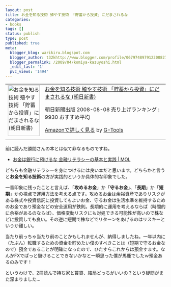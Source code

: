 ```yaml
---
layout: post
title: お金を知る技術 殖やす技術 「貯蓄から投資」にだまされるな
categories:
- books
tags: []
status: publish
type: post
published: true
meta:
  blogger_blog: warikiru.blogspot.com
  blogger_author: t32khttp://www.blogger.com/profile/06797489791220082722noreply@blogger.com
  blogger_permalink: /2009/04/komiya-kazuyoshi.html
  _edit_last: '1'
  pvc_views: '1494'
---
```

<table border="0" cellpadding="5">
<tbody>
<tr>
<td valign="top"><a href="http://www.amazon.co.jp/exec/obidos/ASIN/4022732261/warikiru-22/ref=nosim/" target="_blank"><img class="fig" src="http://ecx.images-amazon.com/images/I/41pUsFK8A1L._SL160_.jpg" border="0" alt="お金を知る技術 殖やす技術 「貯蓄から投資」にだまされるな (朝日新書)" width="100" height="160" /></a></td>
<td valign="top"><span><a href="http://www.amazon.co.jp/%E3%81%8A%E9%87%91%E3%82%92%E7%9F%A5%E3%82%8B%E6%8A%80%E8%A1%93-%E6%AE%96%E3%82%84%E3%81%99%E6%8A%80%E8%A1%93-%E3%80%8C%E8%B2%AF%E8%93%84%E3%81%8B%E3%82%89%E6%8A%95%E8%B3%87%E3%80%8D%E3%81%AB%E3%81%A0%E3%81%BE%E3%81%95%E3%82%8C%E3%82%8B%E3%81%AA-%E6%9C%9D%E6%97%A5%E6%96%B0%E6%9B%B8-%E5%B0%8F%E5%AE%AE/dp/4022732261%3FSubscriptionId%3D15SMZCTB9V8NGR2TW082%26tag%3Dwarikiru-22%26linkCode%3Dxm2%26camp%3D2025%26creative%3D165953%26creativeASIN%3D4022732261" target="_blank">お金を知る技術 殖やす技術
「貯蓄から投資」にだまされるな (朝日新書)</a><img style="border: none;" src="http://www.assoc-amazon.jp/e/ir?t=warikiru-22&amp;l=ur2&amp;o=9" alt="" width="1" height="1" /></span>

<span>朝日新聞出版  2008-08-08
売り上げランキング : 9930
おすすめ平均  <img src="http://g-images.amazon.com/images/G/01/detail/stars-4-5.gif" alt="" /></span>

<span><a href="http://www.amazon.co.jp/%E3%81%8A%E9%87%91%E3%82%92%E7%9F%A5%E3%82%8B%E6%8A%80%E8%A1%93-%E6%AE%96%E3%82%84%E3%81%99%E6%8A%80%E8%A1%93-%E3%80%8C%E8%B2%AF%E8%93%84%E3%81%8B%E3%82%89%E6%8A%95%E8%B3%87%E3%80%8D%E3%81%AB%E3%81%A0%E3%81%BE%E3%81%95%E3%82%8C%E3%82%8B%E3%81%AA-%E6%9C%9D%E6%97%A5%E6%96%B0%E6%9B%B8-%E5%B0%8F%E5%AE%AE/dp/4022732261%3FSubscriptionId%3D15SMZCTB9V8NGR2TW082%26tag%3Dwarikiru-22%26linkCode%3Dxm2%26camp%3D2025%26creative%3D165953%26creativeASIN%3D4022732261" target="_blank">Amazonで詳しく見る</a></span> <span>by <a href="http://www.goodpic.com/mt/aws/index.html">G-Tools</a></span></td>
</tr>
</tbody>
</table>
前に読んだ勝間さんの本とは似て非なるものですね。
<ul>
	<li><a href="http://t32k.me/mol/2009/03/do-not-deposit-money-banks/">お金は銀行に預けるな 金融リテラシーの基本と実践 | MOL</a></li>
</ul>
どちらも金融リテラシーを身につけるには良い本だと思います。どちらかと言うと<span style="font-weight: bold;">お金を知る技術</span>の方が実践的というか具体的な印象でした。

一番印象に残ったことと言えば、「<span style="font-weight: bold;">攻めるお金</span>」か「<span style="font-weight: bold;">守るお金</span>」、「<span style="font-weight: bold;">長期</span>」か「<span style="font-weight: bold;">短期</span>」かの視点で運用方法を考える点です。攻めるお金は余裕資産でありリスクがある株式や投資信託に投資してもよいお金、守るお金は生活水準を維持するためのお金であり預金などの安全運用が鉄則。長期的に運用を考えるならば（時間的に余裕があるのならば）、価格変動リスクにも対処できる可能性が高いので株などに投資しても良い。その逆に短期で株などでリターンをあげるのはリスキーというか難しい。

当たり前っちゃ当たり前のことかもしれませんが、納得しましたね。一年以内に（たぶん）転職するための資金を貯めたい僕のすべきことは（短期で守るお金なので）預金であることが明確になったので、ひたすらこれからは預金すます。なんかFXでぱっと儲けることできないかなと一瞬思った僕が馬鹿でしたｗ預金あるのみです！

というわけで、2冊読んで持ち家と賃貸、結局どっちがいいの？という疑問がまた深まりました...

